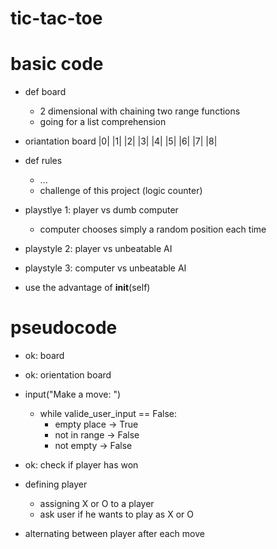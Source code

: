 # tic-tac-toe

# basic code
- def board 
    - 2 dimensional with chaining two range functions 
    - going for a list comprehension 

- oriantation board 
    |0| |1| |2|
    |3| |4| |5|
    |6| |7| |8|

- def rules
    - ...
    - challenge of this project (logic counter)



- playstlye 1: player vs dumb computer
    - computer chooses simply a random position each time

- playstyle 2: player vs unbeatable AI

- playstyle 3: computer vs unbeatable AI 

- use the advantage of __init__(self)

# pseudocode
- ok: board 
- ok: orientation board

- input("Make a move: ") 
    - while valide_user_input == False: 
        - empty place -> True 
        - not in range -> False
        - not empty -> False 

- ok: check if player has won 

- defining player
    - assigning X or O to a player 
    - ask user if he wants to play as X or O 

- alternating between player after each move